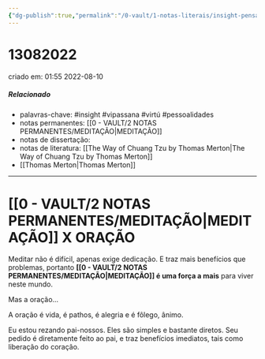 ```yaml
---
{"dg-publish":true,"permalink":"/0-vault/1-notas-literais/insight-pensamento-e-meditacao/13082022/","tags":["insight","vipassana","virtú","pessoalidades"],"dgHomeLink":true,"dgShowLocalGraph":true,"dgShowFileTree":true,"dgEnableSearch":true,"noteIcon":""}
---
```


# 13082022
criado em: 01:55 2022-08-10

##### Relacionado
- palavras-chave: #insight #vipassana #virtú #pessoalidades
- notas permanentes: [[0 - VAULT/2 NOTAS PERMANENTES/MEDITAÇÃO\|MEDITAÇÃO]]
- notas de dissertação:
- notas de literatura: [[The Way of Chuang Tzu by Thomas Merton\|The Way of Chuang Tzu by Thomas Merton]]
- [[Thomas Merton\|Thomas Merton]]

---
# [[0 - VAULT/2 NOTAS PERMANENTES/MEDITAÇÃO\|MEDITAÇÃO]] X ORAÇÃO


Meditar não é difícil, apenas exige dedicação. E traz mais benefícios que problemas, portanto **[[0 - VAULT/2 NOTAS PERMANENTES/MEDITAÇÃO\|MEDITAÇÃO]] é uma força a mais** para viver neste mundo.

Mas a oração...

A oração é vida, é pathos, é alegria e é fôlego, ânimo.

Eu estou rezando pai-nossos. Eles são simples e bastante diretos. Seu pedido é diretamente feito ao pai, e traz benefícios imediatos, tais como liberação do coração.
